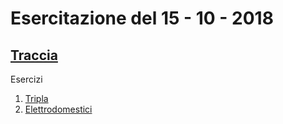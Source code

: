 # Esercitazione del 15 - 10 - 2018

[Traccia](traccia.pdf)
---
Esercizi
  1. [Tripla](./tripla/)
  2. [Elettrodomestici](./elettrodomestici/)
